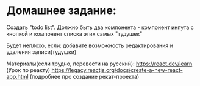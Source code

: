 # Домашнее задание:
Создать "todo list". 
Должно быть два компонента - компонент инпута с кнопкой и компонент списка этих самых "тудушек"

Будет неплохо, если:
добавите возможность редактирования и удаления записи(тудушки)


Материалы(если трудно, перевести на русский):
https://react.dev/learn (Урок по реакту)
https://legacy.reactjs.org/docs/create-a-new-react-app.html (подробнее про создание рекат-проекта)
